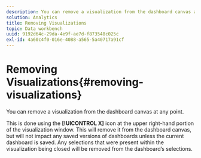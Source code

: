```yaml
---
description: You can remove a visualization from the dashboard canvas at any point.
solution: Analytics
title: Removing Visualizations
topic: Data workbench
uuid: 9192d64c-29da-4e9f-ae7d-f873548c025c
exl-id: 4a60c4f0-016e-4088-a565-5a40717a91cf
---
```

# Removing Visualizations{#removing-visualizations}

You can remove a visualization from the dashboard canvas at any point.

This is done using the **[!UICONTROL X]** icon at the upper right-hand portion of the visualization window. This will remove it from the dashboard canvas, but will not impact any saved versions of dashboards unless the current dashboard is saved. Any selections that were present within the visualization being closed will be removed from the dashboard’s selections.
